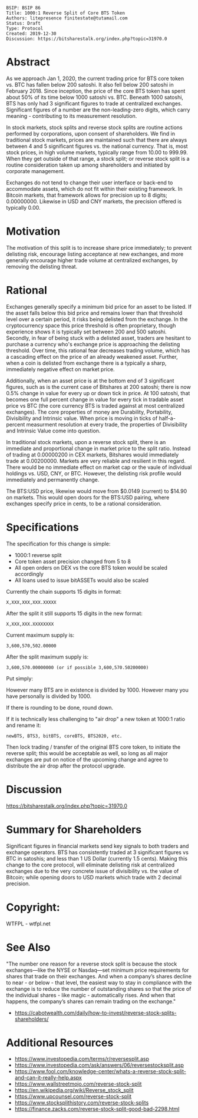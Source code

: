     BSIP: BSIP 86
    Title: 1000:1 Reverse Split of Core BTS Token
    Authors: litepresence finitestate@tutamail.com
    Status: Draft
    Type: Protocol
    Created: 2019-12-30 
    Discussion: https://bitsharestalk.org/index.php?topic=31970.0


# Abstract

As we approach Jan 1, 2020, the current trading price for BTS core token vs. BTC has fallen below 200 satoshi.  It also fell below 200 satoshi in February 2018.  Since inception, the price of the core BTS token has spent about 50% of its time below 1000 satoshi vs. BTC.  Beneath 1000 satoshi, BTS has only had 3 significant figures to trade at centralized exchanges.  Significant figures of a number are the non-leading-zero digits, which carry meaning - contributing to its measurement resolution. 

In stock markets, stock splits and reverse stock splits are routine actions performed by corporations, upon consent of shareholders.  We find in traditional stock markets, prices are maintained such that there are always between 4 and 5 significant figures vs. the national currency.   That is, most stock prices, in high volume markets, typically range from 10.00 to 999.99.   When they get outside of that range, a stock split; or reverse stock split is a routine consideration taken up among shareholders and initiated by corporate management.   

Exchanges do not tend to change their user interface or back-end to accommodate assets, which do not fit within their existing framework.  In Bitcoin markets, that framework allows for precision up to 8 digits; 0.00000000.  Likewise in USD and CNY markets, the precision offered is typically 0.00.   


# Motivation

The motivation of this split is to increase share price immediately; to prevent delisting risk, encourage listing acceptance at new exchanges, and more generally encourage higher trade volume at centralized exchanges, by removing the delisting threat.    


# Rational

Exchanges generally specify a minimum bid price for an asset to be listed.  If the asset falls below this bid price and remains lower than that threshold level over a certain period, it risks being delisted from the exchange.  In the cryptocurrency space this price threshold is often proprietary, though experience shows it is typically set between 200 and 500 satoshi.  Secondly, in fear of being stuck with a delisted asset, traders are hesitant to purchase a currency who's exchange price is approaching the delisting threshold.   Over time, this rational fear decreases trading volume, which has a cascading effect on the price of an already weakened asset.  Further, when a coin is delisted from exchange there is a typically a sharp, immediately negative effect on market price.   

Additionally, when an asset price is at the bottom end of 3 significant figures, such as is the current case of Bitshares at 200 satoshi; there is now 0.5% change in value for every up or down tick in price.  At 100 satoshi, that becomes one full percent change in value for every tick in tradable asset price vs BTC (the core currency BTS is traded against at most centralized exchanges).  The core properties of money are Durability, Portability, Divisibility and Intrinsic value.   When price is moving in ticks of half-a-percent measurment resolution at every trade, the properties of Divisibility and Intrinsic Value come into question.  

In traditional stock markets, upon a reverse stock split, there is an immediate and proportional change in market price to the split ratio.   Instead of trading at 0.00000200 in CEX markets, Bitshares would immediately trade at 0.00200000.   Markets are very reliable and resilient in this regard.   There would be no immediate effect on market cap or the vaule of individual holdings vs. USD, CNY, or BTC.  However, the delisting risk profile would immediately and permanently change.  

The BTS:USD price, likewise would move from $0.0149 (current) to $14.90 on markets.  This would open doors for the BTS:USD pairing, where exchanges specify price in cents, to be a rational consideration. 


# Specifications

The specification for this change is simple:

- 1000:1 reverse split
- Core token asset precision changed from 5 to 8
- All open orders on DEX vs the core BTS token would be scaled accordingly
- All loans used to issue bitASSETs would also be scaled

Currently the chain supports 15 digits in format:

    X,XXX,XXX,XXX.XXXXX
    
After the split it still supports 15 digits in the new format:

    X,XXX,XXX.XXXXXXXX

Current maximum supply is:

    3,600,570,502.00000
    
After the split maximum supply is:

    3,600,570.00000000 (or if possible 3,600,570.50200000)

Put simply:

However many BTS are in existence is divided by 1000.  However many you have personally is divided by 1000.  

If there is rounding to be done, round down.

If it is technically less challenging to "air drop" a new token at 1000:1 ratio and rename it: 

    newBTS, BTS3, bitBTS, coreBTS, BTS2020, etc. 

Then lock trading / transfer of the original BTS core token, to initiate the reverse split; this would be acceptable as well, so long as all major exchanges are put on notice of the upcoming change and agree to distribute the air drop after the protocol upgrade.


# Discussion

https://bitsharestalk.org/index.php?topic=31970.0


# Summary for Shareholders


Significant figures in financial markets send key signals to both traders and exchange operators.   BTS has consistently traded at 3 significant figures vs BTC in satoshis; and less than 1 US Dollar (currently 1.5 cents).   Making this change to the core protocol, will eliminate delisting risk at centralized exchanges due to the very concrete issue of divisibility vs. the value of Bitcoin; while opening doors to USD markets which trade with 2 decimal precision.


# Copyright: 

WTFPL - wtfpl.net


# See Also

"The number one reason for a reverse stock split is because the stock exchanges—like the NYSE or Nasdaq—set minimum price requirements for shares that trade on their exchanges. And when a company’s shares decline to near - or below - that level, the easiest way to stay in compliance with the exchange is to reduce the number of outstanding shares so that the price of the individual shares - like magic - automatically rises. And when that happens, the company’s shares can remain trading on the exchange."

- https://cabotwealth.com/daily/how-to-invest/reverse-stock-splits-shareholders/

# Additional Resources

- https://www.investopedia.com/terms/r/reversesplit.asp
- https://www.investopedia.com/ask/answers/06/reversestocksplit.asp
- https://www.fool.com/knowledge-center/whats-a-reverse-stock-split-and-can-it-really-help.aspx
- https://www.wallstreetmojo.com/reverse-stock-split
- https://en.wikipedia.org/wiki/Reverse_stock_split
- https://www.upcounsel.com/reverse-stock-split
- https://www.stocksplithistory.com/reverse-stock-splits
- https://finance.zacks.com/reverse-stock-split-good-bad-2298.html
